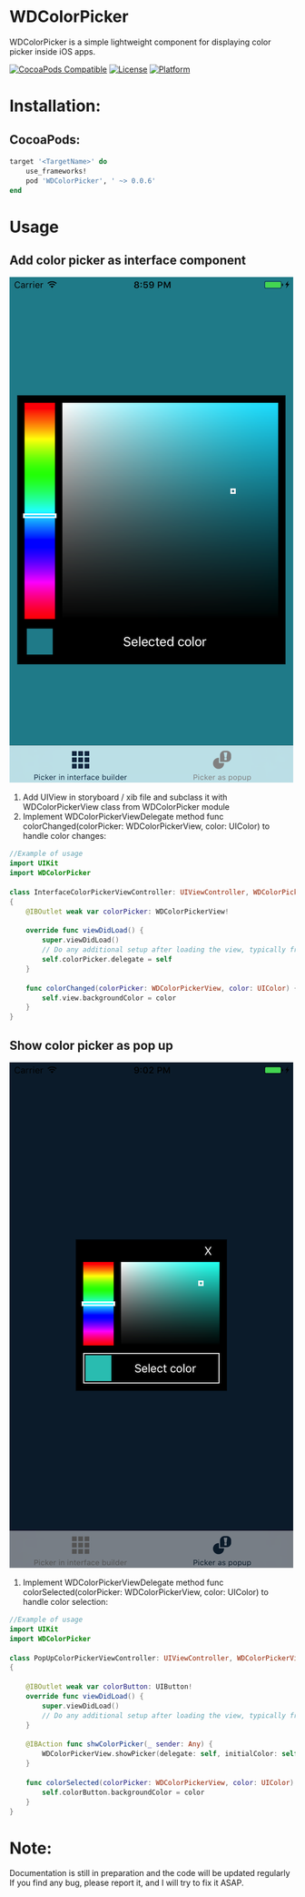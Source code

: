 # WDColorPicker
WDColorPicker is a simple lightweight component for displaying color picker inside iOS apps.

[![CocoaPods Compatible](https://img.shields.io/cocoapods/v/WDColorPicker.svg)](http://cocoapods.org/pods/WDColorPicker)
[![License](https://img.shields.io/cocoapods/l/WDColorPicker.svg?style=flat)](http://cocoapods.org/pods/WDColorPicker)
[![Platform](https://img.shields.io/cocoapods/p/WDColorPicker.svg?style=flat)](http://cocoapods.org/pods/WDColorPicker)

# Installation:
## CocoaPods:
```Ruby
target '<TargetName>' do
    use_frameworks!
    pod 'WDColorPicker', ' ~> 0.0.6'
end
```

# Usage

## Add color picker as interface component
![GitHub Logo](/Images/PickerInInterface.png)
1. Add UIView in storyboard / xib file and subclass it with WDColorPickerView class from WDColorPicker module
2. Implement WDColorPickerViewDelegate method func colorChanged(colorPicker: WDColorPickerView, color: UIColor) to handle color changes:

```Swift
//Example of usage
import UIKit
import WDColorPicker

class InterfaceColorPickerViewController: UIViewController, WDColorPickerViewDelegate
{
    @IBOutlet weak var colorPicker: WDColorPickerView!
    
    override func viewDidLoad() {
        super.viewDidLoad()
        // Do any additional setup after loading the view, typically from a nib.
        self.colorPicker.delegate = self
    }
    
    func colorChanged(colorPicker: WDColorPickerView, color: UIColor) {
        self.view.backgroundColor = color
    }
}
```

## Show color picker as pop up
![GitHub Logo](/Images/PickerAsPopup.png)
1. Implement WDColorPickerViewDelegate method func colorSelected(colorPicker: WDColorPickerView, color: UIColor) to handle color selection:

```Swift
//Example of usage
import UIKit
import WDColorPicker

class PopUpColorPickerViewController: UIViewController, WDColorPickerViewDelegate
{
    
    @IBOutlet weak var colorButton: UIButton!
    override func viewDidLoad() {
        super.viewDidLoad()
        // Do any additional setup after loading the view, typically from a nib.
    }
    
    @IBAction func shwColorPicker(_ sender: Any) {
        WDColorPickerView.showPicker(delegate: self, initialColor: self.colorButton.backgroundColor)
    }
    
    func colorSelected(colorPicker: WDColorPickerView, color: UIColor) {
        self.colorButton.backgroundColor = color
    }
}
```


# Note:
Documentation is still in preparation and the code will be updated regularly
<br>If you find any bug, please report it, and I will try to fix it ASAP.
